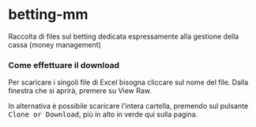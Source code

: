 # betting-mm
Raccolta di files sul betting dedicata espressamente alla gestione della cassa (money management)

### Come effettuare il download

Per scaricare i singoli file di Excel bisogna cliccare sul nome del file. Dalla finestra che si aprirà, premere su View Raw.

In alternativa è possibile scaricare l'intera cartella, premendo sul pulsante <kbd>Clone or Download</kbd>, più in alto in verde qui sulla pagina.
